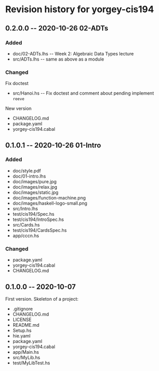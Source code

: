 # Revision history for yorgey-cis194

## 0.2.0.0 -- 2020-10-26 02-ADTs

### Added

* doc/02-ADTs.lhs       -- Week 2: Algebraic Data Types lecture 
* src/ADTs.lhs          -- same as above as a module

### Changed 

Fix doctest
* src/Hanoi.hs          -- Fix doctest and comment about pending implement `reeve`

New version 

* CHANGELOG.md
* package.yaml
* yorgey-cis194.cabal

## 0.1.0.1 -- 2020-10-26 01-Intro

### Added
* doc/style.pdf
* doc/01-intro.lhs
* doc/images/pure.jpg
* doc/images/relax.jpg
* doc/images/static.jpg
* doc/images/function-machine.png
* doc/images/haskell-logo-small.png
* src/Intro.lhs
* test/cis194/Spec.hs
* test/cis194/IntroSpec.hs
* src/Cards.hs
* test/cis194/CardsSpec.hs
* app/cccn.hs

### Changed
* package.yaml
* yorgey-cis194.cabal
* CHANGELOG.md

## 0.1.0.0 -- 2020-10-07

First version. Skeleton of a project:

* .gitignore
* CHANGELOG.md
* LICENSE
* README.md
* Setup.hs
* hie.yaml
* package.yaml
* yorgey-cis194.cabal
* app/Main.hs
* src/MyLib.hs
* test/MyLibTest.hs
